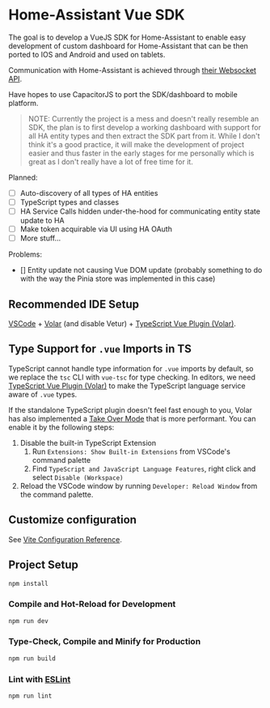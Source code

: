 # Home-Assistant Vue SDK

The goal is to develop a VueJS SDK for Home-Assistant to enable easy development of custom dashboard for Home-Assistant that can be then ported to IOS and Android and used on tablets.

Communication with Home-Assistant is achieved through [their Websocket API](https://developers.home-assistant.io/docs/api/websocket/).

Have hopes to use CapacitorJS to port the SDK/dashboard to mobile platform.

> NOTE: Currently the project is a mess and doesn't really resemble an SDK, the plan is to first develop a working dashboard with support for all HA entity types and then extract the SDK part from it. While I don't think it's a good practice, it will make the development of project easier and thus faster in the early stages for me personally which is great as I don't really have a lot of free time for it.

Planned:

-   [ ] Auto-discovery of all types of HA entities
-   [ ] TypeScript types and classes
-   [ ] HA Service Calls hidden under-the-hood for communicating entity state update to HA
-   [ ] Make token acquirable via UI using HA OAuth
-   [ ] More stuff...

Problems:

-   [] Entity update not causing Vue DOM update (probably something to do with the way the Pinia store was implemented in this case)

## Recommended IDE Setup

[VSCode](https://code.visualstudio.com/) + [Volar](https://marketplace.visualstudio.com/items?itemName=Vue.volar) (and disable Vetur) + [TypeScript Vue Plugin (Volar)](https://marketplace.visualstudio.com/items?itemName=Vue.vscode-typescript-vue-plugin).

## Type Support for `.vue` Imports in TS

TypeScript cannot handle type information for `.vue` imports by default, so we replace the `tsc` CLI with `vue-tsc` for type checking. In editors, we need [TypeScript Vue Plugin (Volar)](https://marketplace.visualstudio.com/items?itemName=Vue.vscode-typescript-vue-plugin) to make the TypeScript language service aware of `.vue` types.

If the standalone TypeScript plugin doesn't feel fast enough to you, Volar has also implemented a [Take Over Mode](https://github.com/johnsoncodehk/volar/discussions/471#discussioncomment-1361669) that is more performant. You can enable it by the following steps:

1. Disable the built-in TypeScript Extension
    1. Run `Extensions: Show Built-in Extensions` from VSCode's command palette
    2. Find `TypeScript and JavaScript Language Features`, right click and select `Disable (Workspace)`
2. Reload the VSCode window by running `Developer: Reload Window` from the command palette.

## Customize configuration

See [Vite Configuration Reference](https://vitejs.dev/config/).

## Project Setup

```sh
npm install
```

### Compile and Hot-Reload for Development

```sh
npm run dev
```

### Type-Check, Compile and Minify for Production

```sh
npm run build
```

### Lint with [ESLint](https://eslint.org/)

```sh
npm run lint
```
